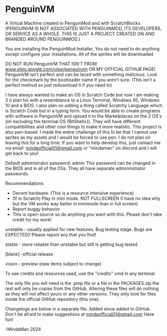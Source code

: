 # PenguinVM
A Virtual Machine created in PenguinMod and with ScratchBlocks. 
(PENGUINVM IS NOT ASSOCIATED WITH PENGUINMOD, ITS DEVELOPERS, OR SERVICE AS A WHOLE. THIS IS JUST A PROJECT CREATED ON AND BRANDED AROUND PENGUINMOD.)

You are installing the PenguinMod Installer. You do not need to do anything except configure your installations. All of the sprites will be downloaded

DO NOT RUN PenguinVM THAT ISN'T FROM www.sites.google.com/view/penguinvm OR MY OFFICIAL GITHUB PAGE! PenguinVM isn't perfect and can be laced with something malicious. Look for the checkmark by the bootloader name if you aren't sure. (This isn't a perfect method so just redownload it if you need to)

I have always wanted to make an OS in Scratch Code but now I am making 3 (i plan to) with a resemblance to a Linux Terminal, Windows 95, Windows 10 and a BIOS. I also plan on adding a thing called Scratchy Language which is Scratch Code but in a typing form. You would be able to create programs with software in PenguinVM and upload it to the Marketplaces on the 2 OS's (im excluding the terminal OS (BitShell≥)). They will have different compatibilities and other cool things to make it more realistic. This project is also pen-based. I made the entire challenge of this to be that I cannot use sprites as my assets and I would be forced to use pen. I do not plan on leaving this for a long time. If you want to help develop this, just contact me via email: mindaofficial01@gmail.com or "mindaman" on discord and I will get back to you! 

Default administrator password: admin
This password can be changed in the BIOS and in all of the OSs. They all have separate admininstrator passwords.

Recommendations

- Decent hardware. (This is a resource intensive experience)
- (If in Scratch) Play in mini mode. NOT FULLSCREEN (I have no idea why but the VM works way better in minimode than in full screen)
- Report buggy behavior
- This is open-source so do anything you want with this. Please don't take credit for my work!

unstable - usually applied for new features. Bug testing stage. Bugs are EXPECTED!! Please report any that you find!

stable - more reliable than unstable but still is getting bug tested

[blank] -official release

vision - preview (new items subject to change)

To see credits and resources used, use the "credits" cmd in any terminal

The only file you will need is the .pmp file or a file in the PACKAGES.zip the rest will only be copies from the GitHub. Altering these files will do nothing as they will not affect yours or any other versions. They only look for files inside the official GitHub repository (this one).

Changelogs are below in a separate file. Added since added to GitHub.
Don't be afraid to make suggestions at mindaofficial01@gmail.com
Have fun!

-MindaMan 2024
